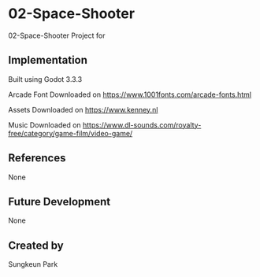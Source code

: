# 02-Space-Shooter
02-Space-Shooter Project for 

## Implementation
Built using Godot 3.3.3

Arcade Font Downloaded on https://www.1001fonts.com/arcade-fonts.html

Assets Downloaded on https://www.kenney.nl

Music Downloaded on https://www.dl-sounds.com/royalty-free/category/game-film/video-game/

## References
None

## Future Development
None

## Created by 
Sungkeun Park
